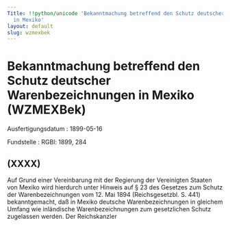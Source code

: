 ```yaml
---
Title: !!python/unicode 'Bekanntmachung betreffend den Schutz deutscher Warenbezeichnungen
  in Mexiko'
layout: default
slug: wzmexbek
---
```


# Bekanntmachung betreffend den Schutz deutscher Warenbezeichnungen in Mexiko (WZMEXBek)

Ausfertigungsdatum
:   1899-05-16

Fundstelle
:   RGBl: 1899, 284



## (XXXX)

Auf Grund einer Vereinbarung mit der Regierung der Vereinigten Staaten
von Mexiko wird hierdurch unter Hinweis auf § 23 des Gesetzes zum
Schutz der Warenbezeichnungen vom 12. Mai 1894 (Reichsgesetzbl. S.
441) bekanntgemacht, daß in Mexiko deutsche Warenbezeichnungen in
gleichem Umfang wie inländische Warenbezeichnungen zum gesetzlichen
Schutz zugelassen werden.
Der Reichskanzler

